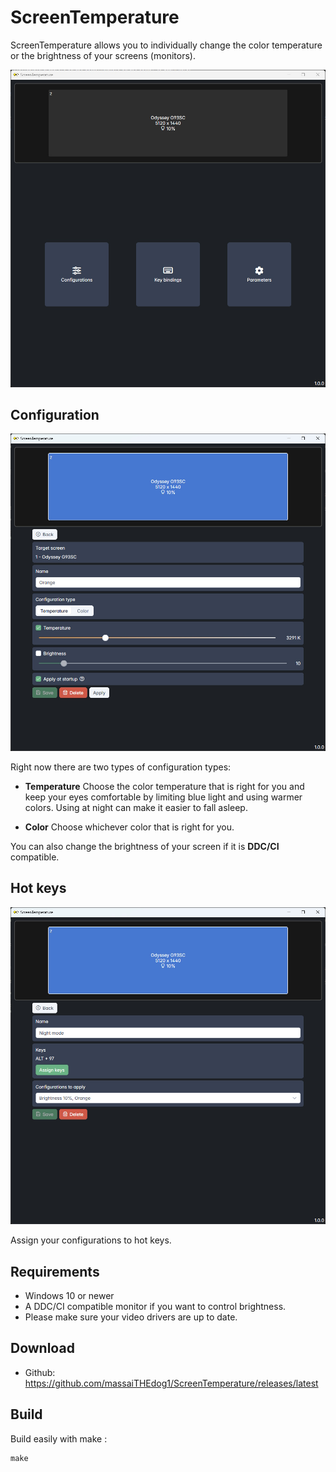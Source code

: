 # ScreenTemperature
ScreenTemperature allows you to individually change the color temperature or the brightness of your screens (monitors).  

![Screenshot](Screenshots/landing_page.jpg)

## Configuration

![Screenshot](Screenshots/configuration.jpg)

Right now there are two types of configuration types:

* **Temperature**
  Choose the color temperature that is right for you and keep your eyes comfortable by limiting blue light and using warmer colors.
  Using at night can make it easier to fall asleep.

* **Color**
  Choose whichever color that is right for you.

You can also change the brightness of your screen if it is **DDC/CI** compatible.

## Hot keys
![Screenshot](Screenshots/hotkey.jpg)

Assign your configurations to hot keys.

## Requirements

* Windows 10 or newer
* A DDC/CI compatible monitor if you want to control brightness.
* Please make sure your video drivers are up to date.



## Download

* Github: 
  https://github.com/massaiTHEdog1/ScreenTemperature/releases/latest

## Build

Build easily with make :

```
make
```